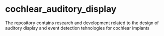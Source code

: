 # cochlear_auditory_display
The repository contains research and development related to the design of auditory display and event detection tehnologies for cochlear implants
